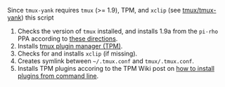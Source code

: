Since `tmux-yank` requires `tmux` (>= 1.9), TPM, and `xclip` (see
[tmux/tmux-yank](tmux-yank.md)) this script

1. Checks the version of `tmux` installed, and installs 1.9a from the `pi-rho` PPA
   according to [these directions](http://stackoverflow.com/questions/25940944/ugrade-tmux-from-1-8-to-1-9-on-ubuntu-14-04).
2. Installs [tmux plugin manager (TPM)](https://github.com/tmux-plugins/tpm).
3. Checks for and installs `xclip` (if missing).
4. Creates symlink between `~/.tmux.conf` and `tmux/.tmux.conf`.
5. Installs TPM plugins accoring to the TPM Wiki post on
[how to install plugins from command line](https://github.com/tmux-plugins/tpm/wiki/Installing-plugins-via-the-command-line-only).
